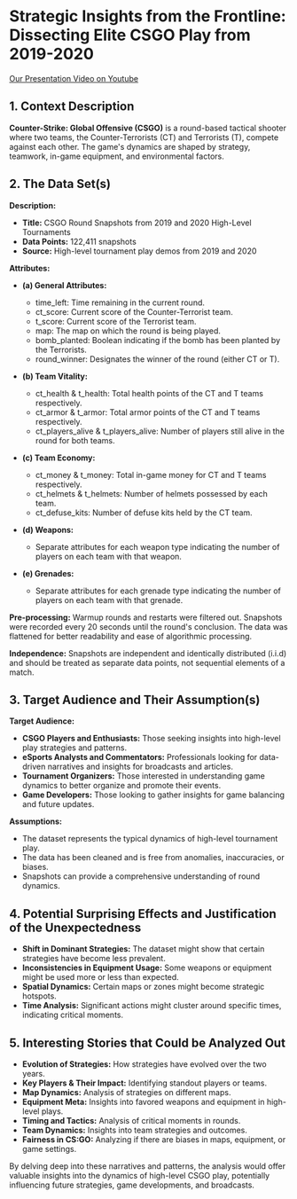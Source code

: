 # Strategic Insights from the Frontline: Dissecting Elite CSGO Play from 2019-2020

<a href='https://youtu.be/HW1LF6SbNac'>Our Presentation Video on Youtube</a>

## 1. Context Description
**Counter-Strike: Global Offensive (CSGO)** is a round-based tactical shooter where two teams, the Counter-Terrorists (CT) and Terrorists (T), compete against each other. The game's dynamics are shaped by strategy, teamwork, in-game equipment, and environmental factors.

## 2. The Data Set(s)
**Description:**
- **Title:** CSGO Round Snapshots from 2019 and 2020 High-Level Tournaments
- **Data Points:** 122,411 snapshots
- **Source:** High-level tournament play demos from 2019 and 2020

**Attributes:** 
- **(a) General Attributes:** 
  - time_left: Time remaining in the current round.
  - ct_score: Current score of the Counter-Terrorist team.
  - t_score: Current score of the Terrorist team.
  - map: The map on which the round is being played.
  - bomb_planted: Boolean indicating if the bomb has been planted by the Terrorists.
  - round_winner: Designates the winner of the round (either CT or T).
  
- **(b) Team Vitality:** 
  - ct_health & t_health: Total health points of the CT and T teams respectively.
  - ct_armor & t_armor: Total armor points of the CT and T teams respectively.
  - ct_players_alive & t_players_alive: Number of players still alive in the round for both teams.
  
- **(c) Team Economy:** 
  - ct_money & t_money: Total in-game money for CT and T teams respectively.
  - ct_helmets & t_helmets: Number of helmets possessed by each team.
  - ct_defuse_kits: Number of defuse kits held by the CT team.
  
- **(d) Weapons:** 
  - Separate attributes for each weapon type indicating the number of players on each team with that weapon.
  
- **(e) Grenades:** 
  - Separate attributes for each grenade type indicating the number of players on each team with that grenade.

**Pre-processing:** Warmup rounds and restarts were filtered out. Snapshots were recorded every 20 seconds until the round's conclusion. The data was flattened for better readability and ease of algorithmic processing.

**Independence:** Snapshots are independent and identically distributed (i.i.d) and should be treated as separate data points, not sequential elements of a match.

## 3. Target Audience and Their Assumption(s)
**Target Audience:**
- **CSGO Players and Enthusiasts:** Those seeking insights into high-level play strategies and patterns.
- **eSports Analysts and Commentators:** Professionals looking for data-driven narratives and insights for broadcasts and articles.
- **Tournament Organizers:** Those interested in understanding game dynamics to better organize and promote their events.
- **Game Developers:** Those looking to gather insights for game balancing and future updates.

**Assumptions:**
- The dataset represents the typical dynamics of high-level tournament play.
- The data has been cleaned and is free from anomalies, inaccuracies, or biases.
- Snapshots can provide a comprehensive understanding of round dynamics.

## 4. Potential Surprising Effects and Justification of the Unexpectedness
- **Shift in Dominant Strategies:** The dataset might show that certain strategies have become less prevalent.
- **Inconsistencies in Equipment Usage:** Some weapons or equipment might be used more or less than expected.
- **Spatial Dynamics:** Certain maps or zones might become strategic hotspots.
- **Time Analysis:** Significant actions might cluster around specific times, indicating critical moments.

## 5. Interesting Stories that Could be Analyzed Out
- **Evolution of Strategies:** How strategies have evolved over the two years.
- **Key Players & Their Impact:** Identifying standout players or teams.
- **Map Dynamics:** Analysis of strategies on different maps.
- **Equipment Meta:** Insights into favored weapons and equipment in high-level plays.
- **Timing and Tactics:** Analysis of critical moments in rounds.
- **Team Dynamics:** Insights into team strategies and outcomes.
- **Fairness in CS:GO:** Analyzing if there are biases in maps, equipment, or game settings.

By delving deep into these narratives and patterns, the analysis would offer valuable insights into the dynamics of high-level CSGO play, potentially influencing future strategies, game developments, and broadcasts.
